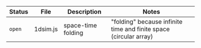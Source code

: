 Status | File | Description | Notes
--- | --- | --- | ---
`open` | 1dsim.js | space-time folding | "folding" because infinite time and finite space (circular array) 
